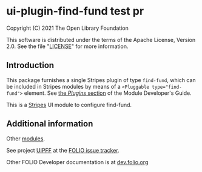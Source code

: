 # ui-plugin-find-fund test pr

Copyright (C) 2021 The Open Library Foundation

This software is distributed under the terms of the Apache License,
Version 2.0. See the file "[LICENSE](LICENSE)" for more information.

## Introduction

This package furnishes a single Stripes plugin of type `find-fund`,
which can be included in Stripes modules by means of a `<Pluggable
type="find-fund">` element. See [the *Plugins*
section](https://github.com/folio-org/stripes-core/blob/master/doc/dev-guide.md#plugins)
of the Module Developer's Guide.

This is a [Stripes](https://github.com/folio-org/stripes-core/) UI module to configure find-fund.

## Additional information

Other [modules](https://dev.folio.org/source-code/#client-side).

See project [UIPFF](https://issues.folio.org/browse/UIPFF)
at the [FOLIO issue tracker](https://dev.folio.org/guidelines/issue-tracker).

Other FOLIO Developer documentation is at [dev.folio.org](https://dev.folio.org/)
